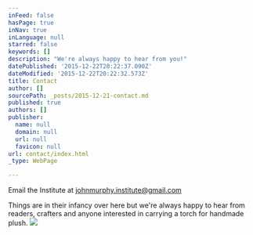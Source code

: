 ```yaml
---
inFeed: false
hasPage: true
inNav: true
inLanguage: null
starred: false
keywords: []
description: "We're always happy to hear from you!"
datePublished: '2015-12-22T20:22:37.090Z'
dateModified: '2015-12-22T20:22:32.573Z'
title: Contact
author: []
sourcePath: _posts/2015-12-21-contact.md
published: true
authors: []
publisher:
  name: null
  domain: null
  url: null
  favicon: null
url: contact/index.html
_type: WebPage

---
```

Email the Institute at johnmurphy.institute@gmail.com

Things are in their infancy over here but we're always happy to hear from readers, crafters and anyone interested in carrying a torch for handmade plush. ![](https://s3-us-west-2.amazonaws.com/the-grid-img/p/95014105b5ec88301e7562fb20478910fd544872.jpg)